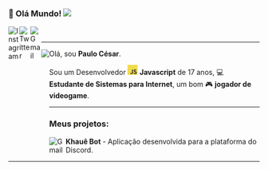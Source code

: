 ### 👋 Olá Mundo!  <img src="https://i.imgur.com/qfRWQvB.gif" width="24px">

<a target="_blank" href="https://www.instagram.com/opaulcj">
  <img align="left" alt="Instagram" width="22px" src="https://i.imgur.com/7GnNrAi.png" />
</a>
<a target="_blank" href="https://twitter.com/pauloodev">
  <img align="left" alt="Twitter" width="22px" src="https://i.imgur.com/iRNu7Ug.png" />
</a>
<a target="_blank" href="mailto:contato@pauloo.site">
  <img align="left" alt="Gmail" width="22px" src="https://i.imgur.com/Elwdami.png" />
</a>

</br>

---

<img align="left" height="220" src="https://avatars.githubusercontent.com/pauloodev"/>

Olá, sou **Paulo César**.

Sou um Desenvolvedor <img src="https://raw.githubusercontent.com/github/explore/80688e429a7d4ef2fca1e82350fe8e3517d3494d/topics/javascript/javascript.png" width="20px"> **Javascript** de 17 anos, 💻 **Estudante de Sistemas para Internet**, um bom 🎮 **jogador de videogame**.

---

### **Meus projetos:**

**Khauê Bot** <a target="_blank" href="https://khaue.site">
  <img align="left" alt="Gmail" width="33px" src="https://i.imgur.com/cPJ9kff.png" />
</a> - Aplicação desenvolvida para a plataforma do Discord.

---

<!--
**pauloodev/pauloodev** is a ✨ _special_ ✨ repository because its `README.md` (this file) appears on your GitHub profile.

Here are some ideas to get you started:

- 🔭 I’m currently working on ...
- 🌱 I’m currently learning ...
- 👯 I’m looking to collaborate on ...
- 🤔 I’m looking for help with ...
- 💬 Ask me about ...
- 📫 How to reach me: ...
- 😄 Pronouns: ...
- ⚡ Fun fact: ...
-->

